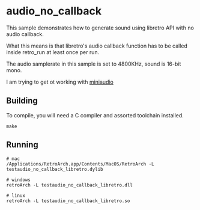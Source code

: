 # audio_no_callback
This sample demonstrates how to generate sound using libretro API with no audio callback.

What this means is that libretro's audio callback function has to be called inside retro_run
at least once per run.

The audio samplerate in this sample is set to 4800KHz, sound is 16-bit mono.

I am trying to get ot working with [miniaudio](https://miniaud.io/)


## Building
To compile, you will need a C compiler and assorted toolchain installed.

	make

## Running

```
# mac
/Applications/RetroArch.app/Contents/MacOS/RetroArch -L testaudio_no_callback_libretro.dylib

# windows
retroArch -L testaudio_no_callback_libretro.dll

# linux
retroArch -L testaudio_no_callback_libretro.so
```